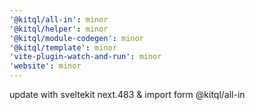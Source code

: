 ```yaml
---
'@kitql/all-in': minor
'@kitql/helper': minor
'@kitql/module-codegen': minor
'@kitql/template': minor
'vite-plugin-watch-and-run': minor
'website': minor
---
```


update with sveltekit next.483 & import form @kitql/all-in

